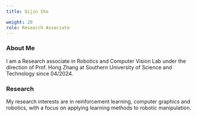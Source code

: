 ```yaml
---
title: Qijin She

weight: 20
role: Research Associate
---
```

### About Me
I am a Research associate in Robotics and Computer Vision Lab under the direction of Prof. Hong Zhang at Southern University of Science and Technology since 04/2024.

### Research
My research interests are in reinforcement learning, computer graphics and robotics, with a focus on applying learning methods to robotic manipulation.


